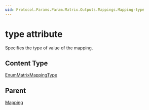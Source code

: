 ```yaml
---
uid: Protocol.Params.Param.Matrix.Outputs.Mappings.Mapping-type
---
```


# type attribute

Specifies the type of value of the mapping.

## Content Type

[EnumMatrixMappingType](xref:Protocol-EnumMatrixMappingType)

## Parent

[Mapping](xref:Protocol.Params.Param.Matrix.Outputs.Mappings.Mapping)
